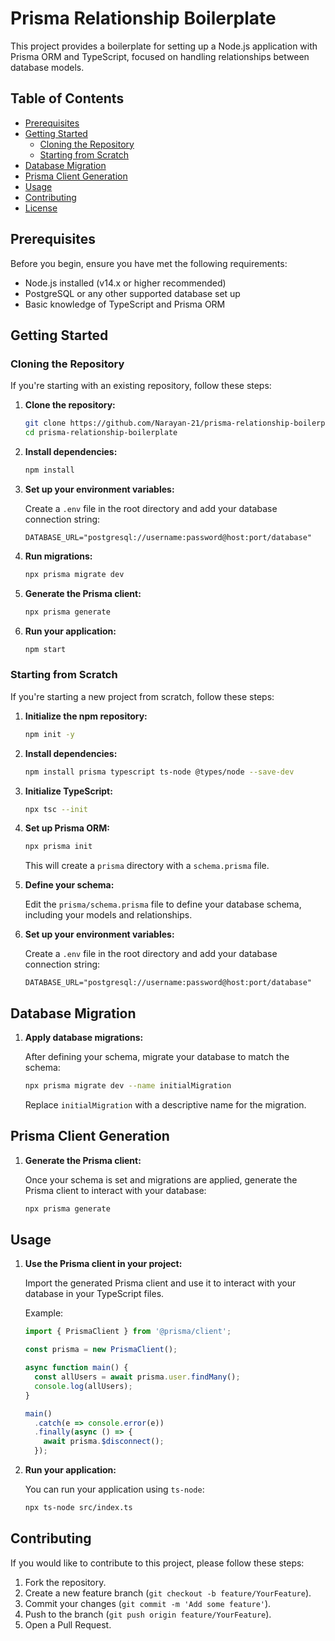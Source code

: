 # Prisma Relationship Boilerplate

This project provides a boilerplate for setting up a Node.js application with Prisma ORM and TypeScript, focused on handling relationships between database models.

## Table of Contents

- [Prerequisites](#prerequisites)
- [Getting Started](#getting-started)
  - [Cloning the Repository](#cloning-the-repository)
  - [Starting from Scratch](#starting-from-scratch)
- [Database Migration](#database-migration)
- [Prisma Client Generation](#prisma-client-generation)
- [Usage](#usage)
- [Contributing](#contributing)
- [License](#license)

## Prerequisites

Before you begin, ensure you have met the following requirements:

- Node.js installed (v14.x or higher recommended)
- PostgreSQL or any other supported database set up
- Basic knowledge of TypeScript and Prisma ORM

## Getting Started

### Cloning the Repository

If you're starting with an existing repository, follow these steps:

1. **Clone the repository:**

    ```bash
    git clone https://github.com/Narayan-21/prisma-relationship-boilerplate.git
    cd prisma-relationship-boilerplate
    ```

2. **Install dependencies:**

    ```bash
    npm install
    ```

3. **Set up your environment variables:**

    Create a `.env` file in the root directory and add your database connection string:

    ```env
    DATABASE_URL="postgresql://username:password@host:port/database"
    ```

4. **Run migrations:**

    ```bash
    npx prisma migrate dev
    ```

5. **Generate the Prisma client:**

    ```bash
    npx prisma generate
    ```

6. **Run your application:**

    ```bash
    npm start
    ```

### Starting from Scratch

If you're starting a new project from scratch, follow these steps:

1. **Initialize the npm repository:**

    ```bash
    npm init -y
    ```

2. **Install dependencies:**

    ```bash
    npm install prisma typescript ts-node @types/node --save-dev
    ```

3. **Initialize TypeScript:**

    ```bash
    npx tsc --init
    ```

4. **Set up Prisma ORM:**

    ```bash
    npx prisma init
    ```

    This will create a `prisma` directory with a `schema.prisma` file.

5. **Define your schema:**

    Edit the `prisma/schema.prisma` file to define your database schema, including your models and relationships.

6. **Set up your environment variables:**

    Create a `.env` file in the root directory and add your database connection string:

    ```env
    DATABASE_URL="postgresql://username:password@host:port/database"
    ```

## Database Migration

1. **Apply database migrations:**

    After defining your schema, migrate your database to match the schema:

    ```bash
    npx prisma migrate dev --name initialMigration
    ```

    Replace `initialMigration` with a descriptive name for the migration.

## Prisma Client Generation

1. **Generate the Prisma client:**

    Once your schema is set and migrations are applied, generate the Prisma client to interact with your database:

    ```bash
    npx prisma generate
    ```

## Usage

1. **Use the Prisma client in your project:**

    Import the generated Prisma client and use it to interact with your database in your TypeScript files.

    Example:

    ```typescript
    import { PrismaClient } from '@prisma/client';

    const prisma = new PrismaClient();

    async function main() {
      const allUsers = await prisma.user.findMany();
      console.log(allUsers);
    }

    main()
      .catch(e => console.error(e))
      .finally(async () => {
        await prisma.$disconnect();
      });
    ```

2. **Run your application:**

    You can run your application using `ts-node`:

    ```bash
    npx ts-node src/index.ts
    ```

## Contributing

If you would like to contribute to this project, please follow these steps:

1. Fork the repository.
2. Create a new feature branch (`git checkout -b feature/YourFeature`).
3. Commit your changes (`git commit -m 'Add some feature'`).
4. Push to the branch (`git push origin feature/YourFeature`).
5. Open a Pull Request.
